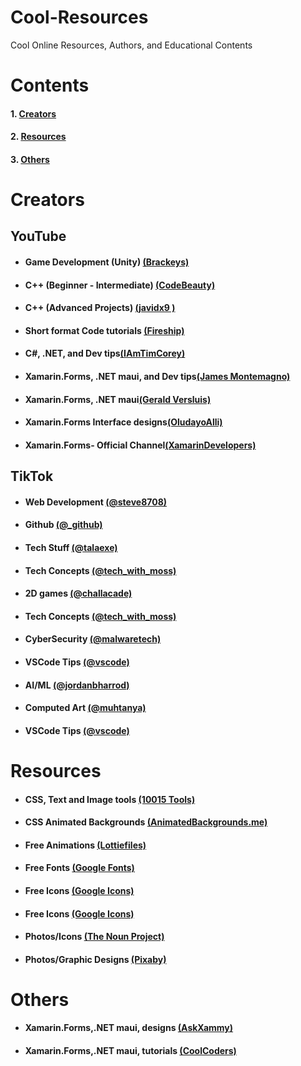 # Cool-Resources
Cool Online Resources, Authors, and Educational Contents
#  Contents
#### 1. [Creators](#Xamarin)
#### 2. [Resources](#Resources)
#### 3. [Others](#Others)

# Creators<a name="Xamarin"></a>
## YouTube
-  ####  Game Development (Unity) [(Brackeys)](https://www.youtube.com/c/Brackeys)
- #### C++ (Beginner - Intermediate)  [(CodeBeauty)](https://www.youtube.com/c/CodeBeauty/videos)
- #### C++ (Advanced Projects)  [(javidx9 )](https://www.youtube.com/c/javidx9/videos)
- #### Short format Code tutorials  [(Fireship)](https://www.youtube.com/c/Fireship/videos)
- #### C#, .NET, and Dev tips[(IAmTimCorey)](https://www.youtube.com/user/IAmTimCorey)
- #### Xamarin.Forms, .NET maui, and Dev tips[(James Montemagno)](https://www.youtube.com/c/JamesMontemagno/videos)
- #### Xamarin.Forms, .NET maui[(Gerald Versluis)](https://www.youtube.com/c/GeraldVersluis/videos)
- #### Xamarin.Forms Interface designs[(OludayoAlli)](https://www.youtube.com/c/OludayoAlli)
- #### Xamarin.Forms- Official Channel[(XamarinDevelopers)](https://www.youtube.com/c/XamarinDevelopers/videos)


## TikTok
- #### Web Development [(@steve8708)](https://www.tiktok.com/@steve8708)
- #### Github [(@_github)](https://www.tiktok.com/@_github)
- #### Tech Stuff [(@talaexe)](https://www.tiktok.com/@talaexe)
- #### Tech Concepts [(@tech_with_moss)](https://www.tiktok.com/@tech_with_moss)
- #### 2D games [(@challacade)](https://www.tiktok.com/@challacade)
- #### Tech Concepts [(@tech_with_moss)](https://www.tiktok.com/@tech_with_moss)
- #### CyberSecurity [(@malwaretech)](https://www.tiktok.com/@malwaretech)
- #### VSCode Tips [(@vscode)](https://www.tiktok.com/@vscode)
- #### AI/ML  [(@jordanbharrod)](https://www.tiktok.com/@jordanbharrod)
- #### Computed Art [(@muhtanya)](https://www.tiktok.com/@muhtanya)
- #### VSCode Tips [(@vscode)](https://www.tiktok.com/@vscode)




# Resources <a name="Resources"></a>
- #### CSS, Text and Image tools [(10015 Tools)](https://10015.io/)
- #### CSS Animated Backgrounds [(AnimatedBackgrounds.me)](https://animatedbackgrounds.me/)
- #### Free Animations [(Lottiefiles)](https://lottiefiles.com/)
- #### Free Fonts [(Google Fonts)](https://fonts.google.com/)
- #### Free Icons [(Google Icons)](https://fonts.google.com/icons)
- #### Free Icons [(Google Icons)](https://fonts.google.com/icons)
- #### Photos/Icons [(The Noun Project)](https://thenounproject.com/) 
- #### Photos/Graphic Designs [(Pixaby)](https://pixabay.com/)

# Others <a name="Others"></a>
- #### Xamarin.Forms,.NET maui, designs [(AskXammy)](https://askxammy.com/)
- #### Xamarin.Forms,.NET maui, tutorials [(CoolCoders)](https://doumer.me/)
